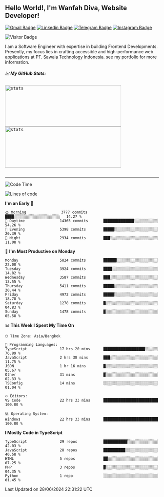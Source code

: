 ## Hello World!, I'm Wanfah Diva, Website Developer!

[![Gmail Badge](https://img.shields.io/badge/-Gmail-white?style=plastic&logo=Gmail&link=mailto:aditputrafirmansyah@gmail.com)](mailto:wanfahdivaa@gmail.com)
[![Linkedin Badge](https://img.shields.io/badge/-LinkedIn-blue?style=plastic&logo=Linkedin&link=https://www.linkedin.com/in/aditputrafirmansyah/)](https://www.linkedin.com/in/wanfahdiva/)
[![Telegram Badge](https://img.shields.io/badge/-Telegram-blue?style=plastic&logo=telegram&link=https://t.me/Adithya_13)](https://t.me/wanfahdiva)
[![Instagram Badge](https://img.shields.io/badge/-Instagram-white?style=plastic&logo=instagram&link=https://www.instagram.com/adithya_firmansyahputra/)](https://www.instagram.com/wnfhdva/)

![Visitor Badge](https://visitor-badge.laobi.icu/badge?page_id=wanfahdiva.wanfahdiva)

<p>
I am a Software Engineer with expertise in building Frontend Developments.
Presently, my focus lies in crafting accessible and high-performance web applications at  <a href="https://sawala/tech" target="_blank">PT. Sawala Technology Indonesia</a>. see my <a href="https://wanfahdiva.me" target="_blank">portfolio</a> for more information.
</p>

<h5 align="left">
  
📈 **My GitHub Stats:**

</h5>

<div align="left">
<kbd>
    <img height="135em" width="380em" alt="stats" src="https://github-readme-streak-stats.herokuapp.com?user=wanfahdiva&theme=tokyonight_duo&hide_border=true&dates=27DDC9" />
</kbd>
<kbd>
    <img height="135em" width="380em" alt="stats" src="https://github-readme-activity-graph.vercel.app/graph?username=wanfahdiva&theme=react&hide_title=true"></kbd>
</div>

<br />

---

<!--START_SECTION:waka-->
![Code Time](http://img.shields.io/badge/Code%20Time-730%20hrs%2033%20mins-blue)

![Lines of code](https://img.shields.io/badge/From%20Hello%20World%20I%27ve%20Written-18.7%20million%20lines%20of%20code-blue)

**I'm an Early 🐤** 

```text
🌞 Morning                3777 commits        ████░░░░░░░░░░░░░░░░░░░░░   14.27 % 
🌆 Daytime                14365 commits       ██████████████░░░░░░░░░░░   54.26 % 
🌃 Evening                5398 commits        █████░░░░░░░░░░░░░░░░░░░░   20.39 % 
🌙 Night                  2934 commits        ███░░░░░░░░░░░░░░░░░░░░░░   11.08 % 
```
📅 **I'm Most Productive on Monday** 

```text
Monday                   5824 commits        ██████░░░░░░░░░░░░░░░░░░░   22.00 % 
Tuesday                  3924 commits        ████░░░░░░░░░░░░░░░░░░░░░   14.82 % 
Wednesday                3587 commits        ███░░░░░░░░░░░░░░░░░░░░░░   13.55 % 
Thursday                 5411 commits        █████░░░░░░░░░░░░░░░░░░░░   20.44 % 
Friday                   4972 commits        █████░░░░░░░░░░░░░░░░░░░░   18.78 % 
Saturday                 1278 commits        █░░░░░░░░░░░░░░░░░░░░░░░░   04.83 % 
Sunday                   1478 commits        █░░░░░░░░░░░░░░░░░░░░░░░░   05.58 % 
```


📊 **This Week I Spent My Time On** 

```text
🕑︎ Time Zone: Asia/Bangkok

💬 Programming Languages: 
TypeScript               17 hrs 20 mins      ███████████████████░░░░░░   76.89 % 
JavaScript               2 hrs 38 mins       ███░░░░░░░░░░░░░░░░░░░░░░   11.75 % 
JSON                     1 hr 16 mins        █░░░░░░░░░░░░░░░░░░░░░░░░   05.67 % 
Other                    31 mins             █░░░░░░░░░░░░░░░░░░░░░░░░   02.33 % 
TSConfig                 14 mins             ░░░░░░░░░░░░░░░░░░░░░░░░░   01.04 % 

🔥 Editors: 
VS Code                  22 hrs 33 mins      █████████████████████████   100.00 % 

💻 Operating System: 
Windows                  22 hrs 33 mins      █████████████████████████   100.00 % 
```

**I Mostly Code in TypeScript** 

```text
TypeScript               29 repos            ███████████░░░░░░░░░░░░░░   42.03 % 
JavaScript               28 repos            ██████████░░░░░░░░░░░░░░░   40.58 % 
HTML                     5 repos             ██░░░░░░░░░░░░░░░░░░░░░░░   07.25 % 
PHP                      3 repos             █░░░░░░░░░░░░░░░░░░░░░░░░   04.35 % 
Python                   1 repo              ░░░░░░░░░░░░░░░░░░░░░░░░░   01.45 % 
```




 Last Updated on 28/06/2024 22:31:22 UTC
<!--END_SECTION:waka-->
